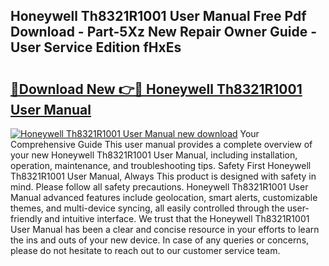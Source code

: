 ## Honeywell Th8321R1001 User Manual Free Pdf Download - Part-5Xz New Repair Owner Guide - User Service Edition fHxEs

# <h2><a href="http://bc2760.oget.top/?id=Honeywell+Th8321R1001+User+Manual">🔗Download New 👉🔴 Honeywell Th8321R1001 User Manual</a></h2>

[![Honeywell Th8321R1001 User Manual new download](https://i.imgur.com/5g1atiW.png)](http://bc2760.oget.top/?id=Honeywell+Th8321R1001+User+Manual)
Your Comprehensive Guide This user manual provides a complete overview of your new Honeywell Th8321R1001 User Manual, including installation, operation, maintenance, and troubleshooting tips. Safety First Honeywell Th8321R1001 User Manual, Always This product is designed with safety in mind. Please follow all safety precautions. Honeywell Th8321R1001 User Manual advanced features include geolocation, smart alerts, customizable themes, and multi-device syncing, all easily controlled through the user-friendly and intuitive interface. We trust that the Honeywell Th8321R1001 User Manual has been a clear and concise resource in your efforts to learn the ins and outs of your new device. In case of any queries or concerns, please do not hesitate to reach out to our customer service team.
